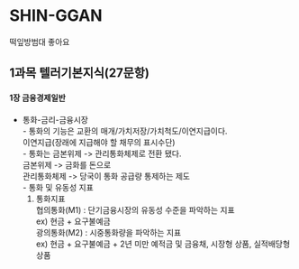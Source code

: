 # SHIN-GGAN
떡잎방범대
좋아요
 
## 1과목 텔러기본지식(27문항)
 #### 1장 금융경제일반
   * 통화-금리-금융시장  
    - 통화의 기능은 교환의 매개/가치저장/가치척도/이연지급이다.  
      이연지급(장래에 지급해야 할 채무의 표시수단)  
    - 통화는 금본위제 -> 관리통화체제로 전환 됐다.  
       금본위제 -> 금화를 돈으로    
       관리통화체제 -> 당국이 통화 공급량 통제하는 제도  
    - 통화 및 유동성 지표  
      1. 통화지표    
         협의통화(M1) : 단기금융시장의 유동성 수준을 파악하는 지표    
                        ex) 현금 + 요구불예금   
         광의통화(M2) : 시중통화량을 파악하는 지표  
                        ex) 현금 + 요구불예금 + 2년 미만 예적금 및 금융채, 시장형 상품, 실적배당형 상품
